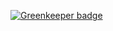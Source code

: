 
[![Greenkeeper badge](https://badges.greenkeeper.io/zacharytamas/flynn.svg)](https://greenkeeper.io/)
